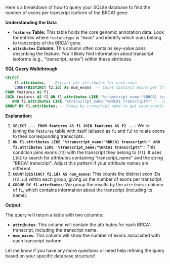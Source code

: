 Here's a breakdown of how to query your SQLite database to find the number of exons per transcript isoform of the BRCA1 gene:

**Understanding the Data**

* **`features` Table:** This table holds the core genomic annotation data.  Look for entries where `featuretype` is "exon" and identify which ones belong to transcripts of the BRCA1 gene.
* **`attributes` Column:** This column often contains key-value pairs describing the feature. You'll likely find information about transcript isoforms (e.g., "transcript_name") within these attributes.

**SQL Query Walkthrough**

```sql
SELECT 
    f1.attributes, -- Extract all attributes for each exon
    COUNT(DISTINCT f2.id) AS num_exons  -- Count distinct exons per transcript
FROM features AS f1
JOIN features AS f2 ON f1.attributes LIKE '%transcript_name:"%BRCA1 transcript%"' 
   AND f2.attributes LIKE '%transcript_name:"%BRCA1 transcript%"' -- Join exons to the same transcript
GROUP BY f1.attributes; -- Group by transcript name to get exon counts per transcript

```

**Explanation:**

1. **`SELECT ... FROM features AS f1 JOIN features AS f2 ...`**: We're joining the `features` table with itself (aliased as `f1` and `f2`) to relate exons to their corresponding transcripts.
2. **`ON f1.attributes LIKE '%transcript_name:"%BRCA1 transcript%"' AND f2.attributes LIKE '%transcript_name:"%BRCA1 transcript%"'`**: This condition joins exons (`f2`) with the transcript they belong to (`f1`). It uses `LIKE` to search for attributes containing "transcript_name" and the string "BRCA1 transcript". Adjust this pattern if your attribute names are different.
3. **`COUNT(DISTINCT f2.id) AS num_exons`**: This counts the distinct exon IDs (`f2.id`) within each group, giving us the number of exons per transcript.
4. **`GROUP BY f1.attributes`**: We group the results by the `attributes` column of `f1`, which contains information about the transcript (including its name).

**Output:**

The query will return a table with two columns:

* **`attributes`**: This column will contain the attributes for each BRCA1 transcript, including the transcript name.
* **`num_exons`**: This column will show the number of exons associated with each transcript isoform.



Let me know if you have any more questions or need help refining the query based on your specific database structure!